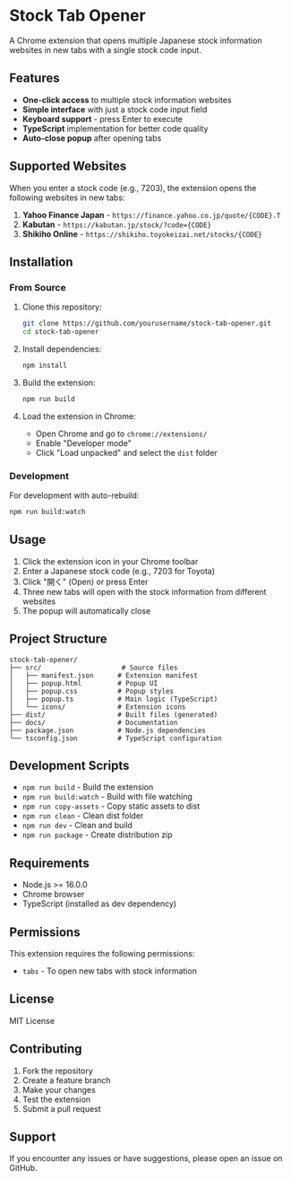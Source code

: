 # Stock Tab Opener

A Chrome extension that opens multiple Japanese stock information websites in new tabs with a single stock code input.

## Features

- **One-click access** to multiple stock information websites
- **Simple interface** with just a stock code input field
- **Keyboard support** - press Enter to execute
- **TypeScript** implementation for better code quality
- **Auto-close popup** after opening tabs

## Supported Websites

When you enter a stock code (e.g., 7203), the extension opens the following websites in new tabs:

1. **Yahoo Finance Japan** - `https://finance.yahoo.co.jp/quote/{CODE}.T`
2. **Kabutan** - `https://kabutan.jp/stock/?code={CODE}`
3. **Shikiho Online** - `https://shikiho.toyokeizai.net/stocks/{CODE}`

## Installation

### From Source

1. Clone this repository:
   ```bash
   git clone https://github.com/yourusername/stock-tab-opener.git
   cd stock-tab-opener
   ```

2. Install dependencies:
   ```bash
   npm install
   ```

3. Build the extension:
   ```bash
   npm run build
   ```

4. Load the extension in Chrome:
   - Open Chrome and go to `chrome://extensions/`
   - Enable "Developer mode"
   - Click "Load unpacked" and select the `dist` folder

### Development

For development with auto-rebuild:

```bash
npm run build:watch
```

## Usage

1. Click the extension icon in your Chrome toolbar
2. Enter a Japanese stock code (e.g., 7203 for Toyota)
3. Click "開く" (Open) or press Enter
4. Three new tabs will open with the stock information from different websites
5. The popup will automatically close

## Project Structure

```
stock-tab-opener/
├── src/                    # Source files
│   ├── manifest.json      # Extension manifest
│   ├── popup.html         # Popup UI
│   ├── popup.css          # Popup styles
│   ├── popup.ts           # Main logic (TypeScript)
│   └── icons/             # Extension icons
├── dist/                  # Built files (generated)
├── docs/                  # Documentation
├── package.json           # Node.js dependencies
└── tsconfig.json          # TypeScript configuration
```

## Development Scripts

- `npm run build` - Build the extension
- `npm run build:watch` - Build with file watching
- `npm run copy-assets` - Copy static assets to dist
- `npm run clean` - Clean dist folder
- `npm run dev` - Clean and build
- `npm run package` - Create distribution zip

## Requirements

- Node.js >= 16.0.0
- Chrome browser
- TypeScript (installed as dev dependency)

## Permissions

This extension requires the following permissions:
- `tabs` - To open new tabs with stock information

## License

MIT License

## Contributing

1. Fork the repository
2. Create a feature branch
3. Make your changes
4. Test the extension
5. Submit a pull request

## Support

If you encounter any issues or have suggestions, please open an issue on GitHub.